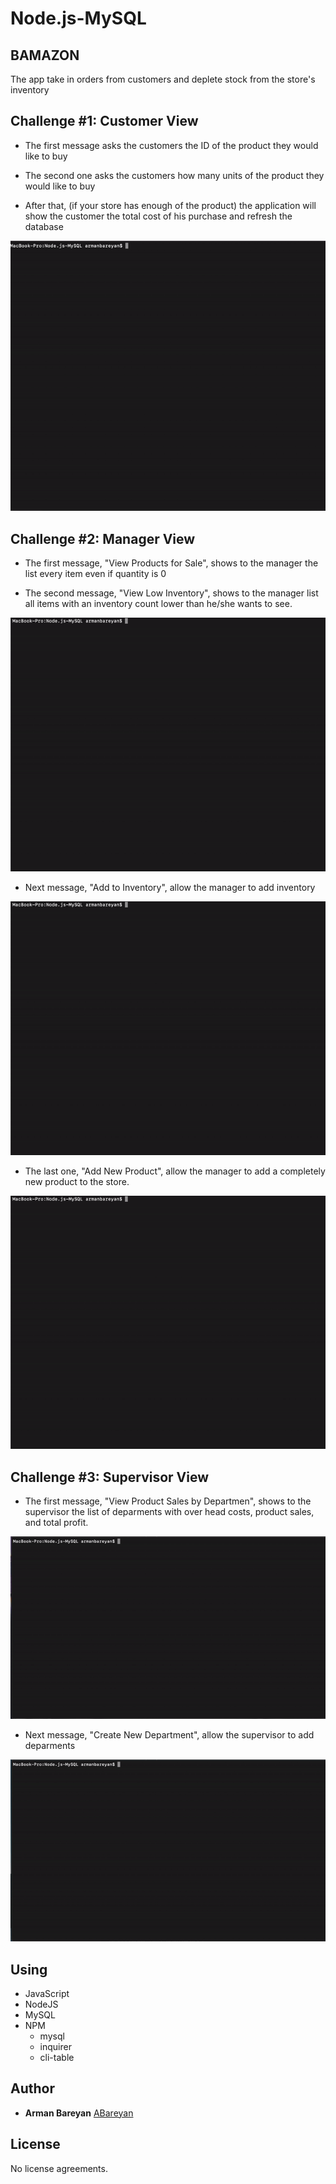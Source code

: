 # Node.js-MySQL

## BAMAZON

The app take in orders from customers and deplete stock from the store's inventory

## Challenge #1: Customer View

* The first message asks the customers the ID of the product they would like to buy

* The second one asks the customers how many units of the product they would like to buy

* After that, (if your store has enough of the product) the application will show the customer the total cost of his purchase and refresh the database


![Screen1](screen/screenCustomer.gif)

## Challenge #2: Manager View

* The first message, "View Products for Sale", shows to the manager the list every item even if quantity is 0

* The second message, "View Low Inventory", shows to the manager list all items with an inventory count lower than he/she wants to see.

![Screen2](screen/screenManager1.gif)

* Next message, "Add to Inventory", allow the manager to add inventory

![Screen3](screen/screenManager2.gif)

* The last one, "Add New Product", allow the manager to add a completely new product to the store. 

![Screen4](screen/screenManager3.gif)

## Challenge #3: Supervisor View 

* The first message, "View Product Sales by Departmen", shows to the supervisor the list of deparments with over head costs, product sales, and total profit.

![Screen5](screen/screenSupervisor1.gif)

* Next message, "Create New Department", allow the supervisor to add deparments

![Screen6](screen/screenSupervisor2.gif)


## Using

* JavaScript
* NodeJS
* MySQL
* NPM 
    * mysql
    * inquirer
    * cli-table

## Author

* **Arman Bareyan** [ABareyan](https://github.com/ABareyan)

## License

No license agreements. 